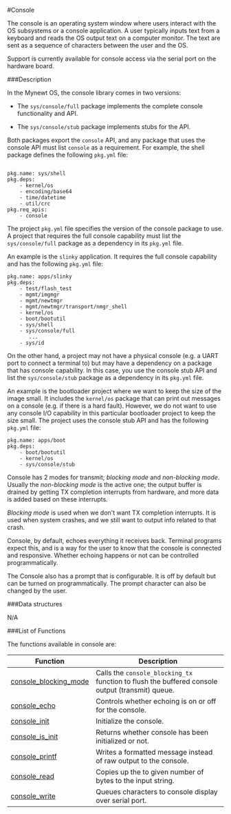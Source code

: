#Console


The console is an operating system window where users interact with the OS subsystems or a console 
application.  A user typically inputs text from a keyboard and reads the OS output text on a computer
monitor.  The text are sent as a sequence of characters between the user and the OS. 
 
Support is currently available for console access via the serial port on the hardware board.


###Description

In the Mynewt OS, the console library comes in two versions:

* The `sys/console/full` package implements the complete console functionality and API.

* The `sys/console/stub` package implements stubs for the API.

Both packages export the `console` API, and any package that uses 
the console API must list `console` as a requirement. For example, the shell package defines the following `pkg.yml`
file:

```no-highlight

pkg.name: sys/shell
pkg.deps:
    - kernel/os
    - encoding/base64
    - time/datetime
    - util/crc
pkg.req_apis:
    - console

```

The project `pkg.yml` file specifies the version of the console package to use.
A project that requires the full console capability must list the `sys/console/full` package as a dependency 
in its `pkg.yml` file.

An example is the `slinky` application. It requires the full console capability and has the following
`pkg.yml` file: 

```no-highlight
pkg.name: apps/slinky
pkg.deps:
    - test/flash_test
    - mgmt/imgmgr
    - mgmt/newtmgr
    - mgmt/newtmgr/transport/nmgr_shell
    - kernel/os
    - boot/bootutil
    - sys/shell
    - sys/console/full
       ...
    - sys/id
```

On the other hand, a project may not have a physical console (e.g. a UART port to connect a terminal to) 
but may have a dependency on a package that has console capability. In this case, you use 
the console stub API and list the `sys/console/stub` package as a dependency in its `pkg.yml` file. 

An example is the bootloader project where we want to keep the size of the image small. It includes 
the `kernel/os` package that can print out messages on a console (e.g. if there is a hard fault).
However, we do not want to use any console I/O capability in this particular bootloader project to 
keep the size small. The project uses the console stub API and has the following `pkg.yml` file: 

```no-highlight
pkg.name: apps/boot
pkg.deps:
    - boot/bootutil
    - kernel/os
    - sys/console/stub

```

Console has 2 modes for transmit; *blocking mode* and *non-blocking mode*. Usually the *non-blocking mode* is the 
active one; the output buffer is drained by getting TX completion interrupts from hardware, and more data is added 
based on these interrupts.

*Blocking mode* is used when we don't want TX completion interrupts. It is used when system crashes, and we still 
want to output info related to that crash.

Console, by default, echoes everything it receives back. Terminal programs expect this, and is a way for the user to 
know that the console is connected and responsive. Whether echoing happens or not can be controlled programmatically.

The Console also has a prompt that is configurable. It is off by default but can be turned on programmatically. The
prompt character can also be changed by the user.

###Data structures

N/A

###List of Functions

The functions available in console are:

| Function | Description |
|---------|-------------|
| [console_blocking_mode](console_blocking_mode.md) | Calls the `console_blocking_tx` function to flush the buffered console output (transmit) queue. |
| [console_echo](console_echo.md) | Controls whether echoing is on or off for the console. |
| [console_init](console_init.md) | Initialize the console. |
| [console_is_init](console_is_init.md) | Returns whether console has been initialized or not. |
| [console_printf](console_printf.md) | Writes a formatted message instead of raw output to the console. |
| [console_read](console_read.md) | Copies up the to given number of bytes to the input string. |
| [console_write](console_write.md) | Queues characters to console display over serial port. |



